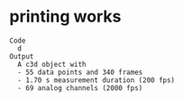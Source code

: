 # printing works

    Code
      d
    Output
      A c3d object with
      - 55 data points and 340 frames
      - 1.70 s measurement duration (200 fps)
      - 69 analog channels (2000 fps)

